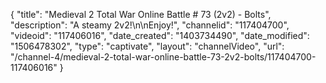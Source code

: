 {
    "title": "Medieval 2 Total War Online Battle # 73 (2v2) - Bolts",
    "description": "A steamy 2v2!\n\nEnjoy!",
    "channelid": "117404700",
    "videoid": "117406016",
    "date_created": "1403734490",
    "date_modified": "1506478302",
    "type": "captivate",
    "layout": "channelVideo",
    "url": "\/channel-4\/medieval-2-total-war-online-battle-73-2v2-bolts\/117404700-117406016"
}
